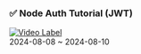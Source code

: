 ### ✅ Node Auth Tutorial (JWT)
[![Video Label](http://img.youtube.com/vi/59USvjy2toI/0.jpg)](https://youtu.be/1J5VWtFv_jCDHHOf)
<br>2024-08-08 ~ 2024-08-10
